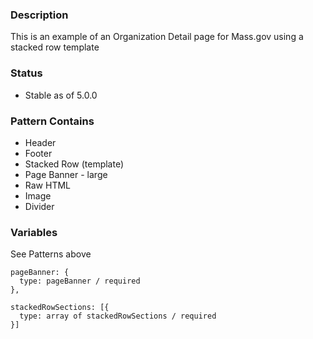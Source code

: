 ### Description
This is an example of an Organization Detail page for Mass.gov using a stacked row template

### Status
* Stable as of 5.0.0

### Pattern Contains
* Header
* Footer
* Stacked Row (template)
* Page Banner - large
* Raw HTML
* Image
* Divider


### Variables
See Patterns above
~~~
pageBanner: {
  type: pageBanner / required
},

stackedRowSections: [{
  type: array of stackedRowSections / required
}]
~~~
